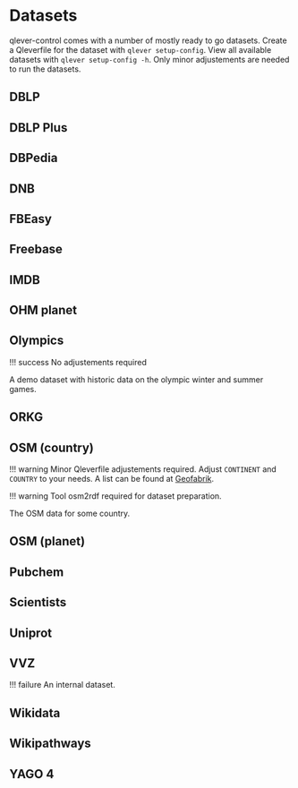# Datasets

qlever-control comes with a number of mostly ready to go datasets. Create a Qleverfile for the dataset with `qlever setup-config`. View all available datasets with `qlever setup-config -h`. Only minor adjustements are needed to run the datasets.

## DBLP

## DBLP Plus

## DBPedia

## DNB

## FBEasy

## Freebase

## IMDB

## OHM planet

## Olympics 

!!! success
    No adjustements required

A demo dataset with historic data on the olympic winter and summer games.

## ORKG

## OSM (country)

!!! warning
    Minor Qleverfile adjustements required. Adjust `CONTINENT` and `COUNTRY` to your needs. A list can be found at [Geofabrik](https://download.geofabrik.de/).

!!! warning
    Tool osm2rdf required for dataset preparation.

The OSM data for some country.


## OSM (planet)

## Pubchem

## Scientists

## Uniprot

## VVZ

!!! failure
    An internal dataset.

## Wikidata

## Wikipathways

## YAGO 4

